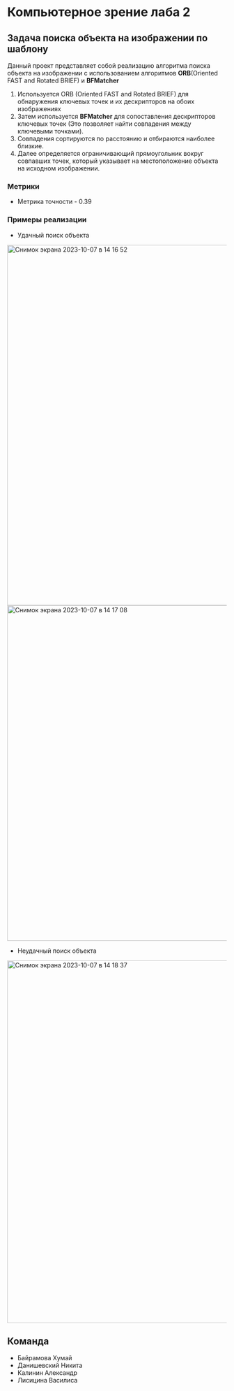 # Компьютерное зрение лаба 2 
## Задача поиска объекта на изображении по шаблону


Данный проект представляет собой реализацию алгоритма поиска объекта на изображении с использованием алгоритмов **ORB**(Oriented FAST and Rotated BRIEF) и **BFMatcher**

1. Используется ORB (Oriented FAST and Rotated BRIEF) для обнаружения ключевых точек и их дескрипторов на обоих изображениях
2. Затем используется **BFMatcher** для сопоставления дескрипторов ключевых точек (Это позволяет найти совпадения между ключевыми точками).
3. Совпадения сортируются по расстоянию и отбираются наиболее близкие. 
4. Далее определяется ограничивающий прямоугольник вокруг совпавших точек, который указывает на местоположение объекта на исходном изображении.


### Метрики
* Метрика точности - 0.39
### Примеры реализации
* Удачный поиск объекта
<img width="825" alt="Снимок экрана 2023-10-07 в 14 16 52" src="https://github.com/Sstilva/cv_lab2/assets/57155484/bffe44f8-0c75-418a-ba17-c016b50d8013">
<img width="768" alt="Снимок экрана 2023-10-07 в 14 17 08" src="https://github.com/Sstilva/cv_lab2/assets/57155484/d3f23447-aa0b-4d9f-8582-c8a5864e05f4">

* Неудачный поиск объекта
<img width="830" alt="Снимок экрана 2023-10-07 в 14 18 37" src="https://github.com/Sstilva/cv_lab2/assets/57155484/4ad084a2-8076-4291-99b6-456e0787a14b">


## Команда
 * Байрамова Хумай
 * Данишевский Никита
 * Калинин Александр
 * Лисицина Василиса


